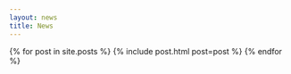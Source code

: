 ```yaml
---
layout: news
title: News
---
```


{% for post in site.posts %}
  {% include post.html post=post %}
{% endfor %}
